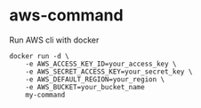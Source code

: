 # aws-command

Run AWS cli with docker

```
docker run -d \
    -e AWS_ACCESS_KEY_ID=your_access_key \
    -e AWS_SECRET_ACCESS_KEY=your_secret_key \
    -e AWS_DEFAULT_REGION=your_region \
    -e AWS_BUCKET=your_bucket_name
    my-command
```
